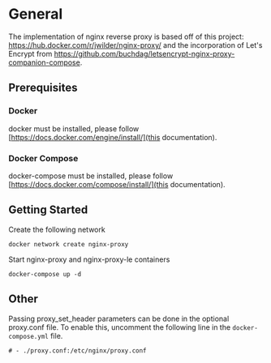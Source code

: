 # General
The implementation of nginx reverse proxy is based off of this project: https://hub.docker.com/r/jwilder/nginx-proxy/ and the incorporation of Let's Encrypt from https://github.com/buchdag/letsencrypt-nginx-proxy-companion-compose.
## Prerequisites
### Docker
docker must be installed, please follow [https://docs.docker.com/engine/install/](this documentation).
### Docker Compose
docker-compose must be installed, please follow [https://docs.docker.com/compose/install/](this documentation).
## Getting Started
Create the following network
```
docker network create nginx-proxy
```
Start nginx-proxy and nginx-proxy-le containers
```
docker-compose up -d
```
## Other
Passing proxy_set_header parameters can be done in the optional proxy.conf file. To enable this, uncomment the following line in the `docker-compose.yml` file.
```
# - ./proxy.conf:/etc/nginx/proxy.conf
```
